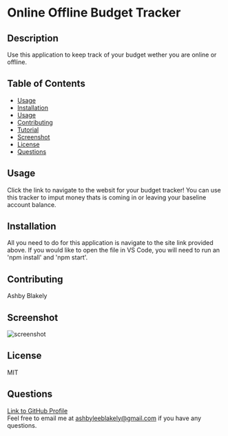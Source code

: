 # Online Offline Budget Tracker
    
## Description
Use this application to keep track of your budget wether you are online or offline.

## Table of Contents
- [Usage](#Usage)
- [Installation](#Installation)
- [Usage](#Usage)
- [Contributing](#Contributing)
- [Tutorial](#Tutorial)
- [Screenshot](#Screenshot)
- [License](#License)
- [Questions](#Questions)

## Usage
Click the link to navigate to the websit for your budget tracker!  You can use this tracker to imput money thats is coming in or leaving your baseline account balance.

## Installation
All you need to do for this application is navigate to the site link provided above.  If you would like to open the file in VS Code, you will need to run an 'npm install' and 'npm start'. 

## Contributing 
Ashby Blakely 

## Screenshot
![screenshot]()

## License
MIT

## Questions
[Link to GitHub Profile](https://github.com/AshbyLB)<br/>
Feel free to email me at ashbyleeblakely@gmail.com if you have any questions.

